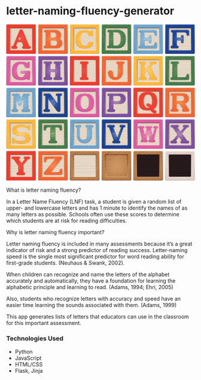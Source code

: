 # letter-naming-fluency-generator
<img src=./Readme-Images/letters.jpg width=1000></img>

What is letter naming fluency?

In a Letter Name Fluency (LNF) task, a student is given a random list of upper- and lowercase letters and has 1 minute to identify the names of as many letters as possible. Schools often use these scores to determine which students are at risk for reading difficulties.

Why is letter naming fluency important? 

Letter naming fluency is included in many assessments because it’s a great indicator of risk and a strong predictor of reading success. Letter-naming speed is the single most significant predictor for word reading ability for first-grade students. (Neuhaus & Swank, 2002).  

When children can recognize and name the letters of the alphabet accurately and automatically, they have a foundation for learning the alphabetic principle and learning to read. (Adams, 1994; Ehri, 2005)

Also, students who recognize letters with accuracy and speed have an easier time learning the sounds associated with them. (Adams, 1999)

This app generates lists of letters that educators can use in the classroom for this important assessment.

### Technologies Used
* Python
* JavaScript
* HTML/CSS
* Flask, Jinja